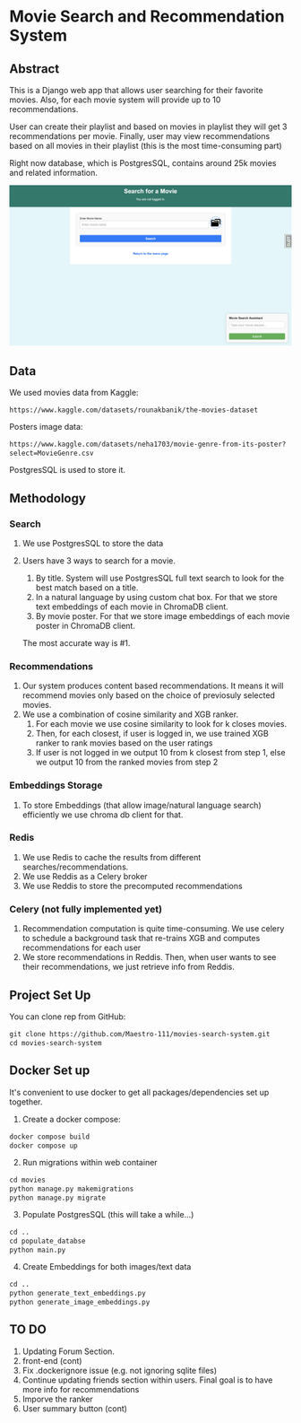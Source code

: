 # Movie Search and Recommendation System

## Abstract
This is a Django web app that allows user searching for their favorite movies.
Also, for each movie system will provide up to 10 recommendations.

User can create their playlist and based on movies in playlist they will get 3 recommendations per movie.
Finally, user may view recommendations based on all movies in their playlist (this is the most time-consuming part)

Right now database, which is PostgresSQL, contains around 25k movies and related information.

<img width="1300" alt="teaser" src="./figure/sample.png">

## Data

We used movies data from Kaggle:

```
https://www.kaggle.com/datasets/rounakbanik/the-movies-dataset
```

Posters image data:

```
https://www.kaggle.com/datasets/neha1703/movie-genre-from-its-poster?select=MovieGenre.csv
```


PostgresSQL is used to store it.

## Methodology

### Search

1) We use PostgresSQL to store the data
2) Users have 3 ways to search for a movie.

   1) By title. System will use PostgresSQL full text search to look for the best match based on a title.
   2) In a natural language by using custom chat box. For that we store text embeddings of each movie in ChromaDB client.
   3) By movie poster. For that we store image embeddings of each movie poster in ChromaDB client.

    The most accurate way is #1.

### Recommendations

1) Our system produces content based recommendations. It means it will recommend movies only based on the choice of previosuly selected movies.
2) We use a combination of cosine similarity and XGB ranker.
   1) For each movie we use cosine similarity to look for k closes movies.
   2) Then, for each closest, if user is logged in, we use trained XGB ranker to rank movies based on the user ratings
   3) If user is not logged in we output 10 from k closest from step 1, else we output 10 from the ranked movies from step 2


### Embeddings Storage

1) To store Embeddings (that allow image/natural language search) efficiently we use chroma db client for that.


### Redis

1) We use Redis to cache the results from different searches/recommendations.
2) We use Reddis as a Celery broker
3) We use Reddis to store the precomputed recommendations


### Celery (not fully implemented yet)

1) Recommendation computation is quite time-consuming. We use celery to schedule a background task that re-trains XGB and computes recommendations for each user
2) We store recommendations in Reddis. Then, when user wants to see their recommendations, we just retrieve info from Reddis.


## Project Set Up

You can clone rep from GitHub:

```
git clone https://github.com/Maestro-111/movies-search-system.git
cd movies-search-system
```



## Docker Set up

It's convenient to use docker to  get all packages/dependencies set up together.

1) Create a docker compose:

```
docker compose build
docker compose up
```

2) Run migrations within web container

```
cd movies
python manage.py makemigrations
python manage.py migrate
```

3) Populate PostgresSQL (this will take a while...)

```
cd ..
cd populate_databse
python main.py

```

4) Create Embeddings for both images/text data

```
cd ..
python generate_text_embeddings.py
python generate_image_embeddings.py
```


## TO DO

1. Updating Forum Section.
2. front-end (cont)
3. Fix .dockerignore issue (e.g. not ignoring sqlite files)
4. Continue updating friends section within users. Final goal is to have more info for recommendations
5. Imporve the ranker
6. User summary button (cont)
